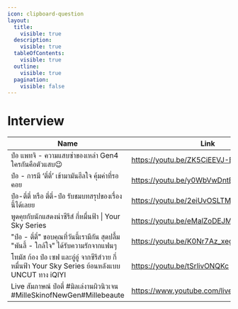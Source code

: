 ```yaml
---
icon: clipboard-question
layout:
  title:
    visible: true
  description:
    visible: true
  tableOfContents:
    visible: true
  outline:
    visible: true
  pagination:
    visible: false
---
```


# Interview

<table data-column-title-hidden data-view="cards">
  <thead>
    <tr>
      <th>Name</th>
      <th data-hidden data-type="content-ref">Link</th>
      <th data-hidden data-card-cover data-type="files"></th>
    </tr>
  </thead>
  
  <tbody>
    <tr><td>ป๋อ แพทจิ - ความแสบซ่าของเหล่า Gen4 ใครกันคือตัวแสบ😉</td><td><a href="https://youtu.be/ZK5CiEEVJ-E">https://youtu.be/ZK5CiEEVJ-E</a></td><td><a href="../.gitbook/assets/it-1.jpg">it-1.jpg</a></td></tr>
<tr><td>ป๋อ - การมี ‘ตี๋ตี๋’ เข้ามามันฮีลใจ คุ้มค่าที่รอคอย</td><td><a href=https://youtu.be/y0WbVwDntEg>https://youtu.be/y0WbVwDntEg</a></td><td><a href=../.gitbook/assets/it-2.jpg>it-2.jpg</a></td></tr>
<tr><td>ป๋อ-ตี๋ตี๋ หรือ ตี๋ตี๋-ป๋อ รับชมบทสรุปของเรื่องนี้ได้เลยย</td><td><a href=https://youtu.be/2eiUvOSLTMc>https://youtu.be/2eiUvOSLTMc</a></td><td><a href=../.gitbook/assets/it-3.jpg>it-3.jpg</a></td></tr>
<tr><td>พูดคุยกับนักแสดงนำซีรีส์ กี่หมื่นฟ้า | Your Sky Series</td><td><a href=https://youtu.be/eMalZoDEJMc>https://youtu.be/eMalZoDEJMc</a></td><td><a href=../.gitbook/assets/it-5.jpg>it-5.jpg</a></td></tr>
<tr><td>"ป๋อ - ตี๋ตี๋" ขอบคุณที่วันนี้เรามีกัน สุดปลื้ม "พันลี้ - ใกล้ใจ" ได้รับความรักจากแฟนๆ</td><td><a href=https://youtu.be/K0Nr7Az_xeg>https://youtu.be/K0Nr7Az_xeg</a></td><td><a href=../.gitbook/assets/it-6.jpg>it-6.jpg</a></td></tr>
<tr><td>โทมัส ก้อง ป๋อ เซฟ และอู๋อู๋ จากซีรีส์วาย กี่หมื่นฟ้า Your Sky Series ย้อนหลังแบบ UNCUT ทาง iQIYI</td><td><a href=https://youtu.be/tSrlivONQKc>https://youtu.be/tSrlivONQKc</a></td><td><a href=../.gitbook/assets/it-7.jpg>it-7.jpg</a></td></tr>
<tr><td>Live สัมภาษณ์ ป๋อตี๋ #มิลเล่งานผิวนิวเจน #MilleSkinofNewGen#Millebeaute</td><td><a href=https://www.youtube.com/live/jZQ8bnhhNKM>https://www.youtube.com/live/jZQ8bnhhNKM</a></td><td><a href=../.gitbook/assets/it-8.jpg>it-8.jpg</a></td></tr>
  </tbody>
</table>
